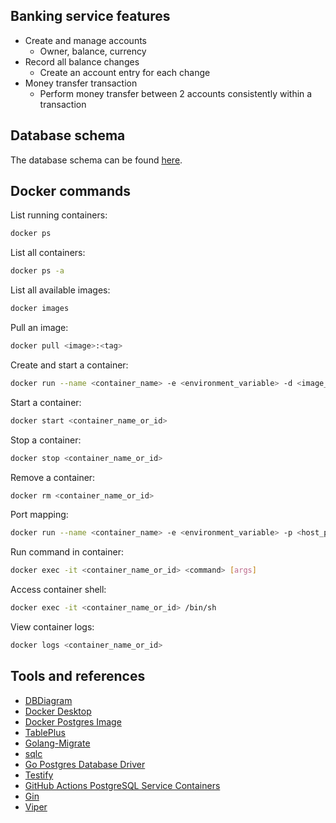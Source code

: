 ## Banking service features

- Create and manage accounts
    - Owner, balance, currency
- Record all balance changes
    - Create an account entry for each change
- Money transfer transaction
    - Perform money transfer between 2 accounts consistently within a transaction

## Database schema

The database schema can be found [here](https://dbdiagram.io/d/banking-service-661a381503593b6b61e4d3dc).

## Docker commands

List running containers:
```bash
docker ps
```

List all containers:
```bash
docker ps -a
```

List all available images:
```bash
docker images
```

Pull an image:
```bash
docker pull <image>:<tag>
```

Create and start a container:
```bash
docker run --name <container_name> -e <environment_variable> -d <image_name>:<tag>
```

Start a container:
```bash
docker start <container_name_or_id>
```

Stop a container:
```bash
docker stop <container_name_or_id>
```

Remove a container:
```bash
docker rm <container_name_or_id>
```

Port mapping:
```bash
docker run --name <container_name> -e <environment_variable> -p <host_ports:container_ports> -d <image>:<tag>
```

Run command in container:
```bash
docker exec -it <container_name_or_id> <command> [args]
```

Access container shell:
```bash
docker exec -it <container_name_or_id> /bin/sh
```

View container logs:
```bash
docker logs <container_name_or_id>
```

## Tools and references

- [DBDiagram](https://dbdiagram.io/)
- [Docker Desktop](https://www.docker.com/products/docker-desktop/)
- [Docker Postgres Image](https://hub.docker.com/_/postgres)
- [TablePlus](https://tableplus.com/)
- [Golang-Migrate](https://github.com/golang-migrate/migrate)
- [sqlc](https://sqlc.dev/)
- [Go Postgres Database Driver](https://github.com/lib/pq)
- [Testify](https://github.com/stretchr/testify)
- [GitHub Actions PostgreSQL Service Containers](https://docs.github.com/en/actions/using-containerized-services/creating-postgresql-service-containers)
- [Gin](https://github.com/gin-gonic/gin)
- [Viper](https://github.com/spf13/viper)
